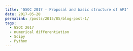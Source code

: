 ```yaml
---
title: 'GSOC 2017 - Proposal and basic structure of API'
date: 2017-05-28
permalink: /posts/2015/05/blog-post-1/
tags:
  - GSOC 2017
  - numerical differentiation
  - Scipy
  - Python 
---
```


